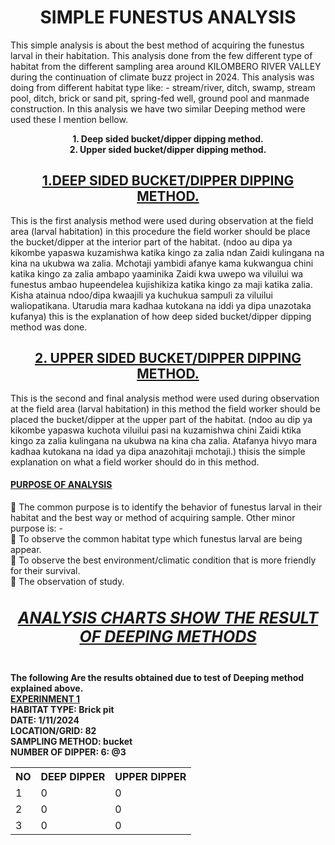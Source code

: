 <!DOCTYPE html>
<html>
    <head>
    </head>
    <body>
    
 <head><center><b><h1> SIMPLE FUNESTUS ANALYSIS</h1></b></center> </head>
  <P>
 This simple analysis is about the best method of acquiring the funestus larval in their habitation. This analysis done from the few different type of habitat from the different sampling area around KILOMBERO RIVER VALLEY during the continuation of climate buzz project in 2024. This analysis was doing from different habitat type like: - stream/river, ditch, swamp, stream pool, ditch, brick or sand pit, spring-fed well, ground pool and manmade construction.
In this analysis we have two similar Deeping method were used these I mention bellow.<br>
<center><b>1. Deep sided bucket/dipper dipping method.<br>
2. Upper sided bucket/dipper dipping method.</b></center>
<h2><b><center><u> 1.DEEP SIDED BUCKET/DIPPER DIPPING METHOD.</u></center></b></h2>
This is the first analysis method were used during observation at the field area (larval habitation) in this procedure the field worker should be place the bucket/dipper at the interior part of the habitat. (ndoo au dipa ya kikombe yapaswa kuzamishwa katika kingo za zalia ndan Zaidi kulingana na kina na ukubwa wa zalia. Mchotaji yambidi afanye kama kukwangua chini katika kingo za zalia ambapo yaaminika Zaidi kwa uwepo wa viluilui wa funestus ambao hupeendelea kujishikiza katika kingo za maji katika zalia. Kisha atainua ndoo/dipa kwaajili ya kuchukua sampuli za viluilui waliopatikana. Utarudia mara kadhaa kutokana na iddi ya dipa unazotaka kufanya) this is the explanation of how deep sided bucket/dipper dipping method was done.
<h2><b><center><u>2. UPPER SIDED BUCKET/DIPPER DIPPING METHOD.</u></center></b></h2>
This is the second and final analysis method were used during observation at the field area (larval habitation) in this method the field worker should be placed the bucket/dipper at the upper part of the habitat. (ndoo au dip ya kikombe yapaswa kuchota viluilui pasi na kuzamishwa chini Zaidi ktika kingo za zalia kulingana na ukubwa na kina cha zalia. Atafanya hivyo mara kadhaa kutokana na idad ya dipa anazohitaji mchotaji.) thisis the simple explanation on what a field
worker should do in this method.
<h4><b><u>PURPOSE OF ANALYSIS</u></b></h4>
 The common purpose is to identify the behavior of funestus larval in their habitat and the best way or method of acquiring sample. Other minor purpose is: -<br>
 To observe the common habitat type which funestus larval are being appear.<br>
 To observe the best environment/climatic condition that is more friendly for their survival.<br>
 The observation of study.<br>
<h5><center><b><u>ANALYSIS CHARTS SHOW THE RESULT OF DEEPING METHODS</u></b></center></h5>
<style>
    h5{
        font-size: 25px;
    }
</style>
<b>The following Are the results obtained due to test of Deeping method explained above.</b><br>
<b><u>EXPERINMENT 1</u><br>
HABITAT TYPE: Brick pit<br>
DATE: 1/11/2024<br>
LOCATION/GRID: 82<br>
SAMPLING METHOD: bucket<br>
NUMBER OF DIPPER: 6: @3<br></b>
<table>
    <tr>
        <th>NO</th>
        <th>DEEP DIPPER</th>
        <th>UPPER DIPPER</th>
    </tr>
    <tr>
        <td>1</td>
        <td>0</td>
        <td>0</td>
    </tr>
    <tr>
        <td>2</td>
        <td>0</td>
        <td>0</td>
    </tr>
    <tr>
        <td>3</td>
        <td>0</td>
        <td>0</td>
    </tr>
</table>
</P>
    </body>
</html>
</style>
